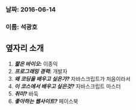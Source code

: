 ### 날짜: 2016-06-14
### 이름: 석광호

## 옆자리 소개

1. ***짧은 바이오:*** 이종익
2. ***프로그래밍 경력:*** 개발자
3. ***왜 코딩을 배우고 싶은가?*** 자바스크립트가 처음이라서
4. ***이 코스에서 배우고 싶은것?*** 자바스크립트 마스터
5. ***취미?*** 바둑
6. ***좋아하는 웹사이트?*** 페이스북
